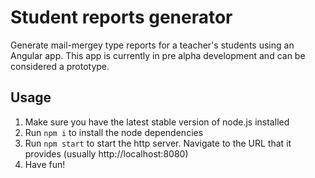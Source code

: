 # Student reports generator

Generate mail-mergey type reports for a teacher's students using an Angular app.
This app is currently in pre alpha development and can be considered a prototype.

## Usage
1. Make sure you have the latest stable version of node.js installed
2. Run `npm i` to install the node dependencies
3. Run `npm start` to start the http server. Navigate to the URL that it provides (usually http://localhost:8080)
4. Have fun!
